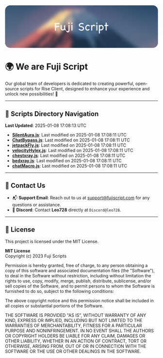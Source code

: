 ![Banner](.github/b.webp)

# 🌍 **We are Fuji Script**

Our global team of developers is dedicated to creating powerful, open-source scripts for Rise Client, designed to enhance your experience and unlock new possibilities! 🌟

---
<!-- SCRIPTS_NAVIGATION_START -->
## 📂 **Scripts Directory Navigation**

**Last Updated**: 2025-01-08 17:08:13 UTC

- **[SilentAura.js](scripts/SilentAura.js)**: Last modified on 2025-01-08 17:08:11 UTC
- **[ChatBypass.js](scripts/ChatBypass.js)**: Last modified on 2025-01-08 17:08:11 UTC
- **[jetpackFly.js](scripts/jetpackFly.js)**: Last modified on 2025-01-08 17:08:11 UTC
- **[velocityHylex.js](scripts/velocityHylex.js)**: Last modified on 2025-01-08 17:08:11 UTC
- **[chestxray.js](scripts/chestxray.js)**: Last modified on 2025-01-08 17:08:11 UTC
- **[bedxray.js](scripts/bedxray.js)**: Last modified on 2025-01-08 17:08:11 UTC
- **[chatMacro.js](scripts/chatMacro.js)**: Last modified on 2025-01-08 17:08:11 UTC

<!-- SCRIPTS_NAVIGATION_END -->

---

## 💬 **Contact Us**  
- 📬 **Support Email**: Reach out to us at [support@fujiscript.com](mailto:support@fujiscript.com) for any questions or assistance.  
- 💬 **Discord**: Contact **Leo728** directly at `Discord@leo728`.

---

## 📜 **License**

This project is licensed under the MIT License.  

**MIT License**  
Copyright (c) 2023 Fuji Scripts  

Permission is hereby granted, free of charge, to any person obtaining a copy of this software and associated documentation files (the "Software"), to deal in the Software without restriction, including without limitation the rights to use, copy, modify, merge, publish, distribute, sublicense, and/or sell copies of the Software, and to permit persons to whom the Software is furnished to do so, subject to the following conditions:  

The above copyright notice and this permission notice shall be included in all copies or substantial portions of the Software.  

THE SOFTWARE IS PROVIDED "AS IS", WITHOUT WARRANTY OF ANY KIND, EXPRESS OR IMPLIED, INCLUDING BUT NOT LIMITED TO THE WARRANTIES OF MERCHANTABILITY, FITNESS FOR A PARTICULAR PURPOSE AND NONINFRINGEMENT. IN NO EVENT SHALL THE AUTHORS OR COPYRIGHT HOLDERS BE LIABLE FOR ANY CLAIM, DAMAGES OR OTHER LIABILITY, WHETHER IN AN ACTION OF CONTRACT, TORT OR OTHERWISE, ARISING FROM, OUT OF OR IN CONNECTION WITH THE SOFTWARE OR THE USE OR OTHER DEALINGS IN THE SOFTWARE.  
